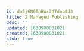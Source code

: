 ```yaml
---
id: du5j6N6TnBWr34Tdno9J3
title: 2 Managed Publishing
desc: ''
updated: 1638900831021
created: 1638900831021
stub: true
---
```


